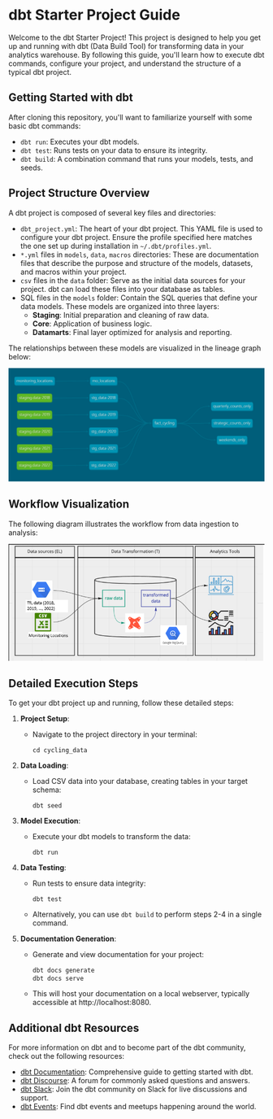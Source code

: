# dbt Starter Project Guide

Welcome to the dbt Starter Project! This project is designed to help you get up and running with dbt (Data Build Tool) for transforming data in your analytics warehouse. By following this guide, you'll learn how to execute dbt commands, configure your project, and understand the structure of a typical dbt project.

## Getting Started with dbt

After cloning this repository, you'll want to familiarize yourself with some basic dbt commands:

- `dbt run`: Executes your dbt models.
- `dbt test`: Runs tests on your data to ensure its integrity.
- `dbt build`: A combination command that runs your models, tests, and seeds.

## Project Structure Overview

A dbt project is composed of several key files and directories:

- `dbt_project.yml`: The heart of your dbt project. This YAML file is used to configure your dbt project. Ensure the profile specified here matches the one set up during installation in `~/.dbt/profiles.yml`.
- `*.yml` files in `models`, `data`, `macros` directories: These are documentation files that describe the purpose and structure of the models, datasets, and macros within your project.
- `csv` files in the `data` folder: Serve as the initial data sources for your project. dbt can load these files into your database as tables.
- SQL files in the `models` folder: Contain the SQL queries that define your data models. These models are organized into three layers:
  - **Staging**: Initial preparation and cleaning of raw data.
  - **Core**: Application of business logic.
  - **Datamarts**: Final layer optimized for analysis and reporting.

The relationships between these models are visualized in the lineage graph below:

![Data Model Lineage Graph](/data/lineage_graph.png)

## Workflow Visualization

The following diagram illustrates the workflow from data ingestion to analysis:

![Project Workflow Diagram](/data/workflow.png)

## Detailed Execution Steps

To get your dbt project up and running, follow these detailed steps:

1. **Project Setup**:
   - Navigate to the project directory in your terminal:
     ```
     cd cycling_data
     ```

2. **Data Loading**:
   - Load CSV data into your database, creating tables in your target schema:
     ```
     dbt seed
     ```

3. **Model Execution**:
   - Execute your dbt models to transform the data:
     ```
     dbt run
     ```

4. **Data Testing**:
   - Run tests to ensure data integrity:
        ```
        dbt test
        ```
   - Alternatively, you can use `dbt build` to perform steps 2-4 in a single command.

5. **Documentation Generation**:
   - Generate and view documentation for your project:
     ```
     dbt docs generate
     dbt docs serve
     ```
   - This will host your documentation on a local webserver, typically accessible at http://localhost:8080.

## Additional dbt Resources

For more information on dbt and to become part of the dbt community, check out the following resources:

- [dbt Documentation](https://docs.getdbt.com/docs/introduction): Comprehensive guide to getting started with dbt.
- [dbt Discourse](https://discourse.getdbt.com/): A forum for commonly asked questions and answers.
- [dbt Slack](http://slack.getdbt.com/): Join the dbt community on Slack for live discussions and support.
- [dbt Events](https://events.getdbt.com): Find dbt events and meetups happening around the world.
